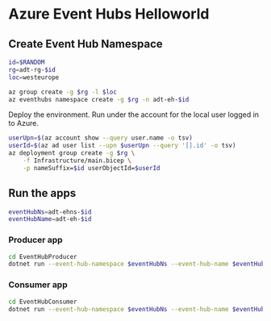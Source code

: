 # Azure Event Hubs Helloworld

## Create Event Hub Namespace

```sh
id=$RANDOM
rg=adt-rg-$id
loc=westeurope

az group create -g $rg -l $loc
az eventhubs namespace create -g $rg -n adt-eh-$id
```

Deploy the environment. Run under the account for the local user logged in to Azure.

```sh
userUpn=$(az account show --query user.name -o tsv)
userId=$(az ad user list --upn $userUpn --query '[].id' -o tsv)
az deployment group create -g $rg \
    -f Infrastructure/main.bicep \
    -p nameSuffix=$id userObjectId=$userId
```

## Run the apps

```sh
eventHubNs=adt-ehns-$id
eventHubName=adt-eh-$id
```

### Producer app

```sh
cd EventHubProducer
dotnet run --event-hub-namespace $eventHubNs --event-hub-name $eventHubName
```

### Consumer app

```sh
cd EventHubConsumer
dotnet run --event-hub-namespace $eventHubNs --event-hub-name $eventHubName
```
